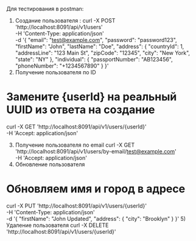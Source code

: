 Для тестирования в postman: 
1) Создание пользователя :
   curl -X POST 'http://localhost:8091/api/v1/users' \
   -H 'Content-Type: application/json' \
   -d '{
   "email": "test@example.com",
   "password": "password123",
   "firstName": "John",
   "lastName": "Doe",
   "address": {
   "countryId": 1,
   "addressLine": "123 Main St",
   "zipCode": "12345",
   "city": "New York",
   "state": "NY"
   },
   "individual": {
   "passportNumber": "AB123456",
   "phoneNumber": "+1234567890"
   }
   }'
2) Получение пользователя по ID
# Замените {userId} на реальный UUID из ответа на создание
curl -X GET 'http://localhost:8091/api/v1/users/{userId}' \
-H 'Accept: application/json'

3) Получение пользователя по email
   curl -X GET 'http://localhost:8091/api/v1/users/by-email/test@example.com' \
   -H 'Accept: application/json'
4) Обновление пользователя
# Обновляем имя и город в адресе
curl -X PUT 'http://localhost:8091/api/v1/users/{userId}' \
-H 'Content-Type: application/json' \
-d '{
"firstName": "John Updated",
"address": {
"city": "Brooklyn"
}
}'
5) Удаление пользователя
   curl -X DELETE 'http://localhost:8091/api/v1/users/{userId}'




